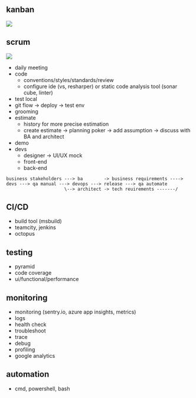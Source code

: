 ## kanban

<img src="https://leankit.com/uploads/images/general/_xLarge/kanban_guide_print_KPO_bleed_board2.jpg" />

## scrum 

<img src="https://www.pmi.org/kasimage/d3e3f54a-6437-4c34-96c0-a8022b3e7a61/image01.jpg" />

* daily meeting
* code
  * conventions/styles/standards/review
  * configure ide (vs, resharper) or static code analysis tool (sonar cube, linter)
* test local
* git flow -> deploy -> test env
* grooming
* estimate
  * history for more precise estimation
  * create estimate -> planning poker -> add assumption -> discuss with BA and architect
* demo
* devs
  * designer -> UI/UX mock
  * front-end
  * back-end
  
```
business stakeholders ---> ba        -> business requirements ----> devs ---> qa manual ---> devops ---> release ---> qa automate
                      \--> architect -> tech reuirements -------/ 
```

## CI/CD
* build tool (msbuild)
* teamcity, jenkins
* octopus

## testing
* pyramid
* code coverage
* ui/functional/performance

## monitoring
* monitoring (sentry.io, azure app insights, metrics)
* logs
* health check
* troubleshoot
* trace
* debug
* profiling
* google analytics

## automation
* cmd, powershell, bash
